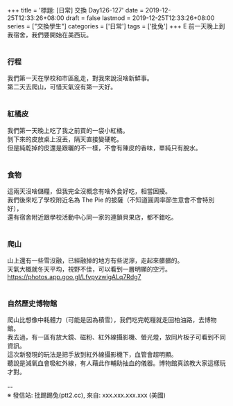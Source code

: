 +++
title = '標題:  [日常] 交換 Day126-127'
date = 2019-12-25T12:33:26+08:00
draft = false
lastmod = 2019-12-25T12:33:26+08:00
series = ["交換學生"]
categories = ['日常']
tags = ['批兔']
+++
E 前一天晚上到我宿舍，我們要開始在美西玩。<br>
<br>
### 行程 
我們第一天在學校和市區亂走，對我來說沒啥新鮮事。<br>
第二天去爬山，可惜天氣沒有第一天好。<br>
<br>
### 紅橘皮 
我們第一天晚上吃了我之前買的一袋小紅橘。<br>
剝下來的皮放桌上沒丟，隔天直接變硬乾。<br>
但是純乾掉的皮還是跟曬的不一樣，不會有陳皮的香味，單純只有脫水。<br>
<br>
### 食物 
這兩天沒啥儲糧，但我完全沒概念有啥外食好吃，相當困擾。<br>
我們後來吃了學校附近名為 The Pie 的披薩（不知道圓周率節生意會不會特別好），<br>
還有宿舍附近跟學校活動中心同一家的連鎖貝果店，都不錯吃。<br>
<br>
### 爬山 
山上還有一些雪沒融，已經融掉的地方有些泥濘，走起來髒髒的。<br>
天氣大概就冬天平均，視野不佳，可以看到一層明顯的空污。<br>
https://photos.app.goo.gl/LfvpyzwigALq7Rdg7<br>
<br>
### 自然歷史博物館 
爬山比想像中耗體力（可能是因為積雪），我們吃完乾糧就走回柏油路，去博物館。<br>
我去過，有一區有放大鏡、磁粉、紅外線攝影機、螢光燈，放同片板子可看到不同資訊。<br>
這次新發現的玩法是把手放到紅外線攝影機下，血管會超明顯。<br>
聽說是減氧血會吸紅外線，有人藉此作輔助抽血的儀器。博物館真該教大家這樣玩才對。<br>
<br>
--<br>
※ 發信站: 批踢踢兔(ptt2.cc), 來自: xxx.xxx.xxx.xxx (美國)<br>

